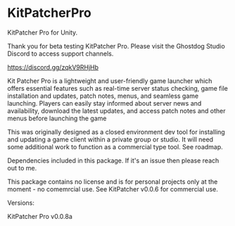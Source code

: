 # KitPatcherPro
KitPatcher Pro for Unity.

Thank you for beta testing KitPatcher Pro. Please visit the Ghostdog Studio Discord to access support channels.

https://discord.gg/zqkV9RHjHb

Kit Patcher Pro is a lightweight and user-friendly game launcher which offers essential features such as real-time server status checking, game file installation and updates, patch notes, menus, and seamless game launching. Players can easily stay informed about server news and availability, download the latest updates, and access patch notes and other menus before launching the game

This was originally designed as a closed environment dev tool for installing and updating a game client within a private group or studio. It will need some additional work to function as a commercial type tool. See roadmap.

Dependencies included in this package. If it's an issue then please reach out to me.

This package contains no license and is for personal projects only at the moment - no comemrcial use. See KitPatcher v0.0.6 for commercial use. 

Versions:

KitPatcher Pro v0.0.8a
